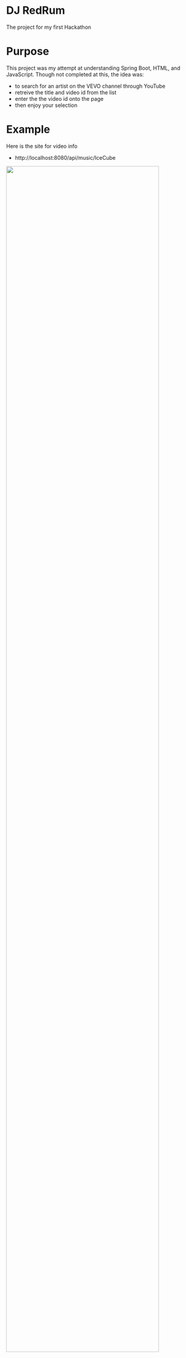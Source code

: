 # DJ RedRum
The project for my first Hackathon

# Purpose
This project was my attempt at understanding Spring Boot, HTML, and JavaScript.
Though not completed at this, the idea was:
- to search for an artist on the VEVO channel through YouTube
- retreive the title and video id from the list
- enter the the video id onto the page
- then enjoy your selection

# Example

Here is the site for video info
- http://localhost:8080/api/music/IceCube

<img src="https://user-images.githubusercontent.com/72403835/99099996-38f1bf00-25a9-11eb-9676-749a3567b1d7.jpg" width="90%"></img> 

- The items display the video id and the snippet displays the title
- Let's take the first section ("videoId": "rY0QILwcCLw" & "title": "Straight Outta Compton – Vevo Exclusive Deleted Song Performance (Explicit)")
- The idea is to have a field to enter that and have it link to the video

<img src="https://user-images.githubusercontent.com/72403835/99109256-86285d80-25b6-11eb-9019-9de97d8b0c9e.jpg" width="90%"></img> 

- This is what comes up at the moment

<img src="https://user-images.githubusercontent.com/72403835/99109892-85dc9200-25b7-11eb-90a4-90fe1b8cc8db.jpg" width="90%"></img> 

-And when you press "Play Video"

<img src="https://user-images.githubusercontent.com/72403835/99109917-8f65fa00-25b7-11eb-9624-c394bfb79028.jpg" width="90%"></img> 

# The Plan

- I want to continue to research and finish with using React and JavaScript in order to complete the link between the code and the web page
- Enhance wep page using HTML and CSS

# Takeaway

- Though this seems like a more primitive form of retrieving videos from YouTube, it was interesting to see the process unfold to a degree.
- I would like to see if there are other APIs that would work without certain limitations










